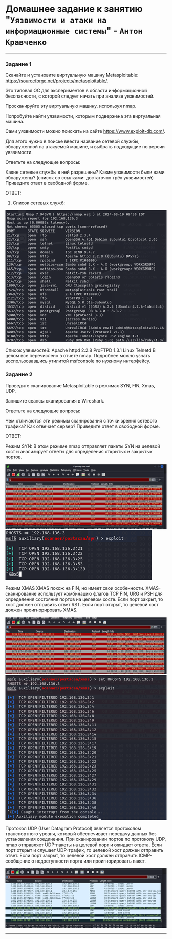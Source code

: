 # Домашнее задание к занятию "`Уязвимости и атаки на информационные системы`" - `Антон Кравченко`  
---

### Задание 1

Скачайте и установите виртуальную машину Metasploitable: https://sourceforge.net/projects/metasploitable/.

Это типовая ОС для экспериментов в области информационной безопасности, с которой следует начать при анализе уязвимостей.

Просканируйте эту виртуальную машину, используя nmap.

Попробуйте найти уязвимости, которым подвержена эта виртуальная машина.

Сами уязвимости можно поискать на сайте https://www.exploit-db.com/.

Для этого нужно в поиске ввести название сетевой службы, обнаруженной на атакуемой машине, и выбрать подходящие по версии уязвимости.

Ответьте на следующие вопросы:

Какие сетевые службы в ней разрешены?
Какие уязвимости были вами обнаружены? (список со ссылками: достаточно трёх уязвимостей)
Приведите ответ в свободной форме.

ОТВЕТ: 
1.	Список сетевых служб:  


![Screenshot Lesson 1](https://github.com/Anton-rus/Homework-Git-AKravchenko/blob/main/lessons_screenshots/InfoSec%20Lesson%201.1.1.png)

Список уявимостей: 
Apache httpd 2.2.8 
ProFTPD 1.3.1 
Linux Telnetd 
В целом все перечислено в отчете nmap. Подробнее можно узнать воспользовавшись утилитой msfconsole по нужному интерфейсу. 


### Задание 2
Проведите сканирование Metasploitable в режимах SYN, FIN, Xmas, UDP.

Запишите сеансы сканирования в Wireshark.

Ответьте на следующие вопросы:

Чем отличаются эти режимы сканирования с точки зрения сетевого трафика?
Как отвечает сервер?
Приведите ответ в свободной форме.

ОТВЕТ: 

Режим SYN: 
В этом режиме nmap отправляет пакеты SYN на целевой хост и анализирует ответы для определения открытых и закрытых портов. 

![Screenshot Lesson 1](https://github.com/Anton-rus/Homework-Git-AKravchenko/blob/main/lessons_screenshots/InfoSec%20Lesson%201.2.1.png)
![Screenshot Lesson 1](https://github.com/Anton-rus/Homework-Git-AKravchenko/blob/main/lessons_screenshots/InfoSec%20Lesson%201.2.2.png)

Режим XMAS 
XMAS похож на FIN, но имеет свои особенности. XMAS-сканирование использует комбинацию флагов TCP FIN, URG и PSH для определения состояния портов на целевом хосте.
Если порт закрыт, то хост должен отправить ответ RST. Если порт открыт, то целевой хост должен проигнорировать XMAS.

![Screenshot Lesson 1](https://github.com/Anton-rus/Homework-Git-AKravchenko/blob/main/lessons_screenshots/InfoSec%20Lesson%201.2.3.png)
![Screenshot Lesson 1](https://github.com/Anton-rus/Homework-Git-AKravchenko/blob/main/lessons_screenshots/InfoSec%20Lesson%201.2.4.png)

Протокол UDP (User Datagram Protocol) является протоколом транспортного уровня, который обеспечивает передачу данных без установления соединения.
При сканировании портов по протоколу UDP, nmap отправляет UDP-пакеты на целевой порт и ожидает ответа.
Если порт открыт и слушает UDP-трафик, то целевой хост должен отправить ответ. Если порт закрыт, то целевой хост должен отправить ICMP-сообщение о недоступности порта или проигнорировать пакет.

![Screenshot Lesson 1](https://github.com/Anton-rus/Homework-Git-AKravchenko/blob/main/lessons_screenshots/InfoSec%20Lesson%201.2.5.png)



---
